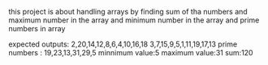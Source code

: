  this project is about handling arrays by finding sum of tha numbers and maximum number in the array and minimum number in the array and prime numbers in array


 expected outputs: 
      2,20,14,12,8,6,4,10,16,18
      3,7,15,9,5,1,11,19,17,13
prime numbers :
      19,23,13,31,29,5
minnimum value:5
maximum value:31
sum:120